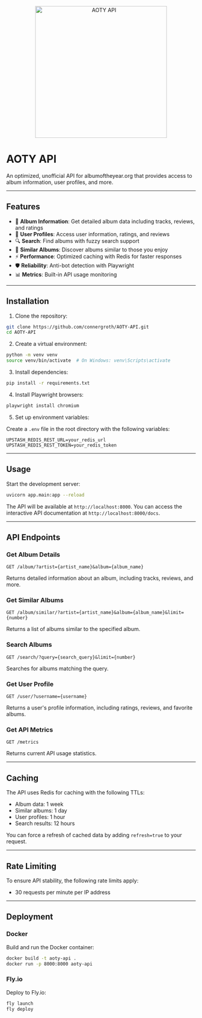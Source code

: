 <p align="center">
  <img src="https://github.com/user-attachments/assets/88642ed4-c16e-449e-8013-413268cf3e16" alt="AOTY API" width="350"/>
</p>  

# AOTY API

An optimized, unofficial API for albumoftheyear.org that provides access to album information, user profiles, and more.

---

## Features

- 🎵 **Album Information**: Get detailed album data including tracks, reviews, and ratings
- 👥 **User Profiles**: Access user information, ratings, and reviews
- 🔍 **Search**: Find albums with fuzzy search support
- 🧩 **Similar Albums**: Discover albums similar to those you enjoy
- ⚡ **Performance**: Optimized caching with Redis for faster responses
- 🛡️ **Reliability**: Anti-bot detection with Playwright
- 📊 **Metrics**: Built-in API usage monitoring

---

## Installation

1. Clone the repository:

```bash
git clone https://github.com/connergroth/AOTY-API.git
cd AOTY-API
```

2. Create a virtual environment:

```bash
python -m venv venv
source venv/bin/activate  # On Windows: venv\Scripts\activate
```

3. Install dependencies:

```bash
pip install -r requirements.txt
```

4. Install Playwright browsers:

```bash
playwright install chromium
```

5. Set up environment variables:

Create a `.env` file in the root directory with the following variables:

```
UPSTASH_REDIS_REST_URL=your_redis_url
UPSTASH_REDIS_REST_TOKEN=your_redis_token
```

---

## Usage

Start the development server:

```bash
uvicorn app.main:app --reload
```

The API will be available at `http://localhost:8000`. You can access the interactive API documentation at `http://localhost:8000/docs`.

---

## API Endpoints

### Get Album Details

```
GET /album/?artist={artist_name}&album={album_name}
```

Returns detailed information about an album, including tracks, reviews, and more.

### Get Similar Albums

```
GET /album/similar/?artist={artist_name}&album={album_name}&limit={number}
```

Returns a list of albums similar to the specified album.

### Search Albums

```
GET /search/?query={search_query}&limit={number}
```

Searches for albums matching the query.

### Get User Profile

```
GET /user/?username={username}
```

Returns a user's profile information, including ratings, reviews, and favorite albums.

### Get API Metrics

```
GET /metrics
```

Returns current API usage statistics.

---

## Caching

The API uses Redis for caching with the following TTLs:

- Album data: 1 week
- Similar albums: 1 day
- User profiles: 1 hour
- Search results: 12 hours

You can force a refresh of cached data by adding `refresh=true` to your request.

---

## Rate Limiting

To ensure API stability, the following rate limits apply:

- 30 requests per minute per IP address

---

## Deployment

### Docker

Build and run the Docker container:

```bash
docker build -t aoty-api .
docker run -p 8000:8000 aoty-api
```

### Fly.io

Deploy to Fly.io:

```bash
fly launch
fly deploy
```
